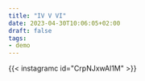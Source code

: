 ```yaml
---
title: "IV V VI"
date: 2023-04-30T10:06:05+02:00
draft: false
tags:
- demo
---
```


{{< instagramc id="CrpNJxwAl1M" >}}
